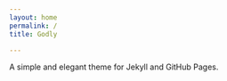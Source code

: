 ```yaml
---
layout: home
permalink: /
title: Godly

---
```

A simple and elegant theme for Jekyll and GitHub Pages.


